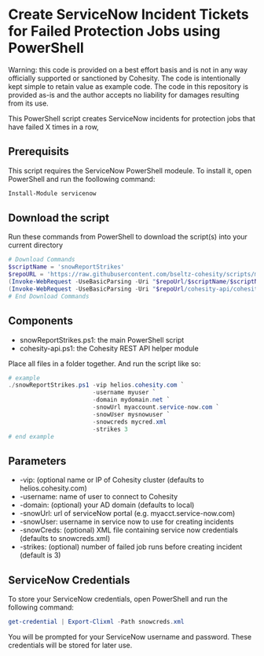 # Create ServiceNow Incident Tickets for Failed Protection Jobs using PowerShell

Warning: this code is provided on a best effort basis and is not in any way officially supported or sanctioned by Cohesity. The code is intentionally kept simple to retain value as example code. The code in this repository is provided as-is and the author accepts no liability for damages resulting from its use.

This PowerShell script creates ServiceNow incidents for protection jobs that have failed X times in a row,

## Prerequisits

This script requires the ServiceNow PowerShell modeule. To install it, open PowerShell and run the foollowing command:

```powershell
Install-Module servicenow 
```

## Download the script

Run these commands from PowerShell to download the script(s) into your current directory

```powershell
# Download Commands
$scriptName = 'snowReportStrikes'
$repoURL = 'https://raw.githubusercontent.com/bseltz-cohesity/scripts/master/powershell'
(Invoke-WebRequest -UseBasicParsing -Uri "$repoUrl/$scriptName/$scriptName.ps1").content | Out-File "$scriptName.ps1"; (Get-Content "$scriptName.ps1") | Set-Content "$scriptName.ps1"
(Invoke-WebRequest -UseBasicParsing -Uri "$repoUrl/cohesity-api/cohesity-api.ps1").content | Out-File cohesity-api.ps1; (Get-Content cohesity-api.ps1) | Set-Content cohesity-api.ps1
# End Download Commands
```

## Components

* snowReportStrikes.ps1: the main PowerShell script
* cohesity-api.ps1: the Cohesity REST API helper module

Place all files in a folder together. And run the script like so:

```powershell
# example
./snowReportStrikes.ps1 -vip helios.cohesity.com `
                        -username myuser `
                        -domain mydomain.net `
                        -snowUrl myaccount.service-now.com `
                        -snowUser mysnowuser `
                        -snowcreds mycred.xml 
                        -strikes 3
# end example
```

## Parameters

* -vip: (optional name or IP of Cohesity cluster (defaults to helios.cohesity.com)
* -username: name of user to connect to Cohesity
* -domain: (optional) your AD domain (defaults to local)
* -snowUrl: url of serviceNow portal (e.g. myacct.service-now.com)
* -snowUser: username in service now to use for creating incidents
* -snowCreds: (optional) XML file containing service now credentials (defaults to snowcreds.xml)
* -strikes: (optional) number of failed job runs before creating incident (default is 3)

## ServiceNow Credentials

To store your ServiceNow credentials, open PowerShell and run the following command:

```powershell
get-credential | Export-Clixml -Path snowcreds.xml
```

You will be prompted for your ServiceNow username and password. These credentials will be stored for later use.

